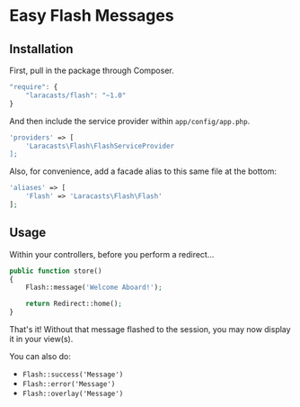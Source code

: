 # Easy Flash Messages

## Installation

First, pull in the package through Composer.

```js
"require": {
    "laracasts/flash": "~1.0"
}
```

And then include the service provider within `app/config/app.php`.

```php
'providers' => [
    'Laracasts\Flash\FlashServiceProvider
];
```

Also, for convenience, add a facade alias to this same file at the bottom:

```php
'aliases' => [
    'Flash' => 'Laracasts\Flash\Flash'
];
```

## Usage

Within your controllers, before you perform a redirect...

```php
public function store()
{
    Flash::message('Welcome Aboard!');

    return Redirect::home();
}
```

That's it! Without that message flashed to the session, you may now display it in your view(s).

You can also do:

- `Flash::success('Message')`
- `Flash::error('Message')`
- `Flash::overlay('Message')`


